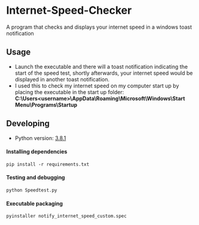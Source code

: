 # Internet-Speed-Checker
A program that checks and displays your internet speed in a windows toast notification

## Usage
- Launch the executable and there will a toast notification indicating the start of the speed test, shortly afterwards, your internet speed would be displayed in another toast notification.
- I used this to check my internet speed on my computer start up by placing the executable in the start up folder: **C:\Users\<username>\AppData\Roaming\Microsoft\Windows\Start Menu\Programs\Startup**

## Developing
- Python version: [3.8.1](https://www.python.org/downloads/release/python-381/)
#### Installing dependencies
```
pip install -r requirements.txt
```
#### Testing and debugging
```
python Speedtest.py
```
#### Executable packaging
```
pyinstaller notify_internet_speed_custom.spec
```
